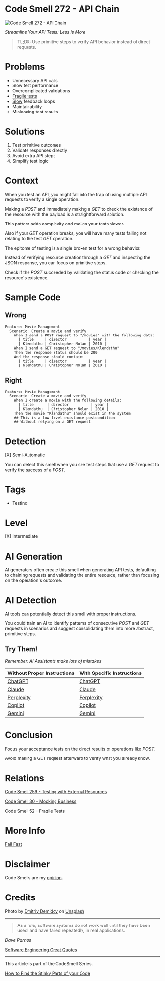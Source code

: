 # Code Smell 272 - API Chain

![Code Smell 272 - API Chain](Code%20Smell%20272%20-%20API%20Chain.jpg)

*Streamline Your API Tests: Less is More*

> TL;DR: Use primitive steps to verify API behavior instead of direct requests.

# Problems

- Unnecessary API calls
- Slow test performance
- Overcomplicated validations
- [Fragile tests](https://github.com/mcsee/Software-Design-Articles/tree/main/Articles/Code%20Smells/Code%20Smell%2052%20-%20Fragile%20Tests/readme.md)
- [Slow](https://github.com/mcsee/Software-Design-Articles/tree/main/Articles/Theory/Fail%20Fast/readme.md) feedback loops
- Maintainability
- Misleading test results

# Solutions

1. Test primitive outcomes
2. Validate responses directly
3. Avoid extra API steps
4. Simplify test logic

# Context

When you test an API, you might fall into the trap of using multiple API requests to verify a single operation.

Making a *POST* and immediately making a *GET* to check the existence of the resource with the payload is a straightforward solution. 

This pattern adds complexity and makes your tests slower. 

Also if your *GET* operation breaks, you will have many tests failing not relating to the test *GET* operation.

The epitome of testing is a single broken test for a wrong behavior.

Instead of verifying resource creation through a *GET* and inspecting the JSON response, you can focus on primitive steps. 

Check if the *POST* succeeded by validating the status code or checking the resource's existence.

# Sample Code

## Wrong

<!-- [Gist Url](https://gist.github.com/mcsee/5eb9b894e0b974af2a2ad4ba6a7a9072) -->

```gherkin
Feature: Movie Management
  Scenario: Create a movie and verify
    When I send a POST request to "/movies" with the following data:
      | title     | director          | year |
      | Klendathu | Christopher Nolan | 2010 |
    When I send a GET request to "/movies/Klendathu"
    Then the response status should be 200
    And the response should contain:
      | title     | director          | year |
      | Klendathu | Christopher Nolan | 2010 |
```

## Right

<!-- [Gist Url](https://gist.github.com/mcsee/69210049d4e68330f70cf1dbbe66dcba) -->

```gherkin
Feature: Movie Management
  Scenario: Create a movie and verify
    When I create a movie with the following details:
      | title      | director          | year |
      | Klendathu  | Christopher Nolan | 2010 |
    Then the movie "Klendathu" should exist in the system
    ## This is a low level existance postcondition
    ## Without relying on a GET request
```

# Detection

[X] Semi-Automatic 

You can detect this smell when you see test steps that use a *GET* request to verify the success of a *POST*. 

# Tags

- Testing

# Level

[X] Intermediate

# AI Generation

AI generators often create this smell when generating API tests, defaulting to chaining requests and validating the entire resource, rather than focusing on the operation's outcome.

# AI Detection

AI tools can potentially detect this smell with proper instructions. 

You could train an AI to identify patterns of consecutive *POST* and *GET* requests in scenarios and suggest consolidating them into more abstract, primitive steps.

## Try Them!

*Remember: AI Assistants make lots of mistakes*

| Without Proper Instructions    | With Specific Instructions |
| -------- | ------- |
| [ChatGPT](https://chat.openai.com/?q=Correct+and+explain+this+code%3A+%60%60%60gherkin%0D%0AFeature%3A+Movie+Management%0D%0A++Scenario%3A+Create+a+movie+and+verify%0D%0A++++When+I+send+a+POST+request+to+%22%2Fmovies%22+with+the+following+data%3A%0D%0A++++++%7C+title+++++%7C+director++++++++++%7C+year+%7C%0D%0A++++++%7C+Klendathu+%7C+Christopher+Nolan+%7C+2010+%7C%0D%0A++++When+I+send+a+GET+request+to+%22%2Fmovies%2FKlendathu%22%0D%0A++++Then+the+response+status+should+be+200%0D%0A++++And+the+response+should+contain%3A%0D%0A++++++%7C+title+++++%7C+director++++++++++%7C+year+%7C%0D%0A++++++%7C+Klendathu+%7C+Christopher+Nolan+%7C+2010+%7C%0D%0A%60%60%60) | [ChatGPT](https://chat.openai.com/?q=Validate+the+resource+existence+with+a+step+instead+of+performing+a+get%3A+%60%60%60gherkin%0D%0AFeature%3A+Movie+Management%0D%0A++Scenario%3A+Create+a+movie+and+verify%0D%0A++++When+I+send+a+POST+request+to+%22%2Fmovies%22+with+the+following+data%3A%0D%0A++++++%7C+title+++++%7C+director++++++++++%7C+year+%7C%0D%0A++++++%7C+Klendathu+%7C+Christopher+Nolan+%7C+2010+%7C%0D%0A++++When+I+send+a+GET+request+to+%22%2Fmovies%2FKlendathu%22%0D%0A++++Then+the+response+status+should+be+200%0D%0A++++And+the+response+should+contain%3A%0D%0A++++++%7C+title+++++%7C+director++++++++++%7C+year+%7C%0D%0A++++++%7C+Klendathu+%7C+Christopher+Nolan+%7C+2010+%7C%0D%0A%60%60%60) |
| [Claude](https://claude.ai/new?q=Correct+and+explain+this+code%3A+%60%60%60gherkin%0D%0AFeature%3A+Movie+Management%0D%0A++Scenario%3A+Create+a+movie+and+verify%0D%0A++++When+I+send+a+POST+request+to+%22%2Fmovies%22+with+the+following+data%3A%0D%0A++++++%7C+title+++++%7C+director++++++++++%7C+year+%7C%0D%0A++++++%7C+Klendathu+%7C+Christopher+Nolan+%7C+2010+%7C%0D%0A++++When+I+send+a+GET+request+to+%22%2Fmovies%2FKlendathu%22%0D%0A++++Then+the+response+status+should+be+200%0D%0A++++And+the+response+should+contain%3A%0D%0A++++++%7C+title+++++%7C+director++++++++++%7C+year+%7C%0D%0A++++++%7C+Klendathu+%7C+Christopher+Nolan+%7C+2010+%7C%0D%0A%60%60%60) | [Claude](https://claude.ai/new?q=Validate+the+resource+existence+with+a+step+instead+of+performing+a+get%3A+%60%60%60gherkin%0D%0AFeature%3A+Movie+Management%0D%0A++Scenario%3A+Create+a+movie+and+verify%0D%0A++++When+I+send+a+POST+request+to+%22%2Fmovies%22+with+the+following+data%3A%0D%0A++++++%7C+title+++++%7C+director++++++++++%7C+year+%7C%0D%0A++++++%7C+Klendathu+%7C+Christopher+Nolan+%7C+2010+%7C%0D%0A++++When+I+send+a+GET+request+to+%22%2Fmovies%2FKlendathu%22%0D%0A++++Then+the+response+status+should+be+200%0D%0A++++And+the+response+should+contain%3A%0D%0A++++++%7C+title+++++%7C+director++++++++++%7C+year+%7C%0D%0A++++++%7C+Klendathu+%7C+Christopher+Nolan+%7C+2010+%7C%0D%0A%60%60%60) |
| [Perplexity](https://perplexity.ai/?q=Correct+and+explain+this+code%3A+%60%60%60gherkin%0D%0AFeature%3A+Movie+Management%0D%0A++Scenario%3A+Create+a+movie+and+verify%0D%0A++++When+I+send+a+POST+request+to+%22%2Fmovies%22+with+the+following+data%3A%0D%0A++++++%7C+title+++++%7C+director++++++++++%7C+year+%7C%0D%0A++++++%7C+Klendathu+%7C+Christopher+Nolan+%7C+2010+%7C%0D%0A++++When+I+send+a+GET+request+to+%22%2Fmovies%2FKlendathu%22%0D%0A++++Then+the+response+status+should+be+200%0D%0A++++And+the+response+should+contain%3A%0D%0A++++++%7C+title+++++%7C+director++++++++++%7C+year+%7C%0D%0A++++++%7C+Klendathu+%7C+Christopher+Nolan+%7C+2010+%7C%0D%0A%60%60%60) | [Perplexity](https://perplexity.ai/?q=Validate+the+resource+existence+with+a+step+instead+of+performing+a+get%3A+%60%60%60gherkin%0D%0AFeature%3A+Movie+Management%0D%0A++Scenario%3A+Create+a+movie+and+verify%0D%0A++++When+I+send+a+POST+request+to+%22%2Fmovies%22+with+the+following+data%3A%0D%0A++++++%7C+title+++++%7C+director++++++++++%7C+year+%7C%0D%0A++++++%7C+Klendathu+%7C+Christopher+Nolan+%7C+2010+%7C%0D%0A++++When+I+send+a+GET+request+to+%22%2Fmovies%2FKlendathu%22%0D%0A++++Then+the+response+status+should+be+200%0D%0A++++And+the+response+should+contain%3A%0D%0A++++++%7C+title+++++%7C+director++++++++++%7C+year+%7C%0D%0A++++++%7C+Klendathu+%7C+Christopher+Nolan+%7C+2010+%7C%0D%0A%60%60%60) |
| [Copilot](https://www.bing.com/chat?showconv=1&sendquery=1&q=Correct+and+explain+this+code%3A+%60%60%60gherkin%0D%0AFeature%3A+Movie+Management%0D%0A++Scenario%3A+Create+a+movie+and+verify%0D%0A++++When+I+send+a+POST+request+to+%22%2Fmovies%22+with+the+following+data%3A%0D%0A++++++%7C+title+++++%7C+director++++++++++%7C+year+%7C%0D%0A++++++%7C+Klendathu+%7C+Christopher+Nolan+%7C+2010+%7C%0D%0A++++When+I+send+a+GET+request+to+%22%2Fmovies%2FKlendathu%22%0D%0A++++Then+the+response+status+should+be+200%0D%0A++++And+the+response+should+contain%3A%0D%0A++++++%7C+title+++++%7C+director++++++++++%7C+year+%7C%0D%0A++++++%7C+Klendathu+%7C+Christopher+Nolan+%7C+2010+%7C%0D%0A%60%60%60) | [Copilot](https://www.bing.com/chat?showconv=1&sendquery=1&q=Validate+the+resource+existence+with+a+step+instead+of+performing+a+get%3A+%60%60%60gherkin%0D%0AFeature%3A+Movie+Management%0D%0A++Scenario%3A+Create+a+movie+and+verify%0D%0A++++When+I+send+a+POST+request+to+%22%2Fmovies%22+with+the+following+data%3A%0D%0A++++++%7C+title+++++%7C+director++++++++++%7C+year+%7C%0D%0A++++++%7C+Klendathu+%7C+Christopher+Nolan+%7C+2010+%7C%0D%0A++++When+I+send+a+GET+request+to+%22%2Fmovies%2FKlendathu%22%0D%0A++++Then+the+response+status+should+be+200%0D%0A++++And+the+response+should+contain%3A%0D%0A++++++%7C+title+++++%7C+director++++++++++%7C+year+%7C%0D%0A++++++%7C+Klendathu+%7C+Christopher+Nolan+%7C+2010+%7C%0D%0A%60%60%60) |
| [Gemini](https://gemini.google.com/?q=Correct+and+explain+this+code%3A+%60%60%60gherkin%0D%0AFeature%3A+Movie+Management%0D%0A++Scenario%3A+Create+a+movie+and+verify%0D%0A++++When+I+send+a+POST+request+to+%22%2Fmovies%22+with+the+following+data%3A%0D%0A++++++%7C+title+++++%7C+director++++++++++%7C+year+%7C%0D%0A++++++%7C+Klendathu+%7C+Christopher+Nolan+%7C+2010+%7C%0D%0A++++When+I+send+a+GET+request+to+%22%2Fmovies%2FKlendathu%22%0D%0A++++Then+the+response+status+should+be+200%0D%0A++++And+the+response+should+contain%3A%0D%0A++++++%7C+title+++++%7C+director++++++++++%7C+year+%7C%0D%0A++++++%7C+Klendathu+%7C+Christopher+Nolan+%7C+2010+%7C%0D%0A%60%60%60) | [Gemini](https://gemini.google.com/?q=Validate+the+resource+existence+with+a+step+instead+of+performing+a+get%3A+%60%60%60gherkin%0D%0AFeature%3A+Movie+Management%0D%0A++Scenario%3A+Create+a+movie+and+verify%0D%0A++++When+I+send+a+POST+request+to+%22%2Fmovies%22+with+the+following+data%3A%0D%0A++++++%7C+title+++++%7C+director++++++++++%7C+year+%7C%0D%0A++++++%7C+Klendathu+%7C+Christopher+Nolan+%7C+2010+%7C%0D%0A++++When+I+send+a+GET+request+to+%22%2Fmovies%2FKlendathu%22%0D%0A++++Then+the+response+status+should+be+200%0D%0A++++And+the+response+should+contain%3A%0D%0A++++++%7C+title+++++%7C+director++++++++++%7C+year+%7C%0D%0A++++++%7C+Klendathu+%7C+Christopher+Nolan+%7C+2010+%7C%0D%0A%60%60%60) | 

# Conclusion

Focus your acceptance tests on the direct results of operations like *POST*.

Avoid making a GET request afterward to verify what you already know.

# Relations

[Code Smell 259 - Testing with External Resources](https://github.com/mcsee/Software-Design-Articles/tree/main/Articles/Code%20Smells/Code%20Smell%20259%20-%20Testing%20with%20External%20Resources/readme.md)

[Code Smell 30 - Mocking Business](https://github.com/mcsee/Software-Design-Articles/tree/main/Articles/Code%20Smells/Code%20Smell%2030%20-%20Mocking%20Business/readme.md)

[Code Smell 52 - Fragile Tests](https://github.com/mcsee/Software-Design-Articles/tree/main/Articles/Code%20Smells/Code%20Smell%2052%20-%20Fragile%20Tests/readme.md)

# More Info

[Fail Fast](https://github.com/mcsee/Software-Design-Articles/tree/main/Articles/Theory/Fail%20Fast/readme.md)

# Disclaimer

Code Smells are my [opinion](https://github.com/mcsee/Software-Design-Articles/tree/main/Articles/Blogging/I%20Wrote%20More%20than%2090%20Articles%20on%202021%20Here%20is%20What%20I%20Learned/readme.md).

# Credits

Photo by [Dmitriy Demidov](https://unsplash.com/@fotograw) on [Unsplash](https://unsplash.com/photos/a-group-of-wrenches-arranged-in-a-circle-iuuJC_pjLU0)
    
* * *

> As a rule, software systems do not work well until they have been used, and have failed repeatedly, in real applications.

_Dave Parnas_
   
[Software Engineering Great Quotes](https://github.com/mcsee/Software-Design-Articles/tree/main/Articles/Quotes/Software%20Engineering%20Great%20Quotes/readme.md)

* * *

This article is part of the CodeSmell Series.

[How to Find the Stinky Parts of your Code](https://github.com/mcsee/Software-Design-Articles/tree/main/Articles/Code%20Smells/How%20to%20Find%20the%20Stinky%20parts%20of%20your%20Code/readme.md)